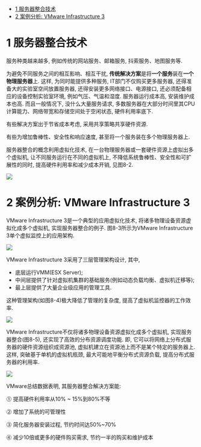 
<!-- @import "[TOC]" {cmd="toc" depthFrom=1 depthTo=6 orderedList=false} -->

<!-- code_chunk_output -->

- [1 服务器整合技术](#1-服务器整合技术)
- [2 案例分析: VMware Infrastructure 3](#2-案例分析-vmware-infrastructure-3)

<!-- /code_chunk_output -->

# 1 服务器整合技术

服务种类越来越多, 例如传统的网站服务、邮箱服务, 抖索服务、地图服务等.

为避免不同服务之间的相互影响、相互干扰, **传统解决方案**是将**一个服务**装在**一个物理服务器**上. 这样, 为同时能提供多种服务, IT部门不仅购买更多服务器, 还得准备大的实验室空间放置服务器, 还得安装更多网络接口、电源接口, 还必须配备相应的设备控制实验室环境, 例如气压、气温和湿度. 服务器运行成本高, 安装维护成本也高. 而且一般情况下, 没什么大量服务请求, 多数服务器在大部分时间里其CPU计算能力、网络带宽和存储空间处于空闲状态, 硬件利用率底下.

有些解决方案出于节省成本考虑, 采用共享策略共享硬件资源.

有些为增加鲁棒性、安全性和响应速度, 甚至将一个服务装在多个物理服务器上.

服务器整合的概念利用虚拟化技术, 在一台物理服务器或一套硬件资源上虚拟出多个虚拟机, 让不同服务运行在不同的虚拟机上, 不降低系统鲁棒性、安全性和可扩展性的同时, 提高硬件利用率和减少成本开销, 见图8\-2.

![](./images/2019-04-30-09-28-11.png)

# 2 案例分析: VMware Infrastructure 3

VMware Infrastructure 3是一个典型的应用虚拟化技术, 将诸多物理设备资源虚拟化成多个虚拟机, 实现服务器整合的例子. 图8\-3所示为VMware Infrastructure 3单个虚拟监控上的应用架构.

![](./images/2019-04-30-09-34-45.png)

VMware Infrastructure 3采用了三层管理架构设计, 其中,

- 底层运行VMM(ESX Server);
- 中间层提供了针对虚拟机集群的基础服务(例如动态负载均衡、虚拟机迁移等);
- 最上层提供了大量企业级应用的管理工具.

这种管理架构(如图8\-4)极大降低了管理的复杂度, 提高了虚拟机监控器的工作效率.

![](./images/2019-04-30-09-38-53.png)

VMware Infrastructure不仅将诸多物理设备资源虚拟化成多个虚拟机, 实现服务器整合(图8\-5), 还实现了高效的分布资源调度功能. 即, 它可以将网络上分布式服务器的硬件资源组织成资源池, 虚拟机建立在资源池上而不是某个特定的服务器上. 这样, 突破基于单机的虚拟机瓶颈, 最大可能地平衡分布式资源负载, 提高分布式服务器的利用率.

![](./images/2019-04-30-09-41-32.png)

VMware总结数据表明, 其服务器整合解决方案能:

⓵ 提高硬件利用率从10% \~ 15%到80%不等

⓶ 增加了系统的可管理性

⓷ 简化服务器安装过程, 节约时间达50%\~70%

⓸ 减少10倍或更多的硬件购买需求, 节约一半的购买和维护成本